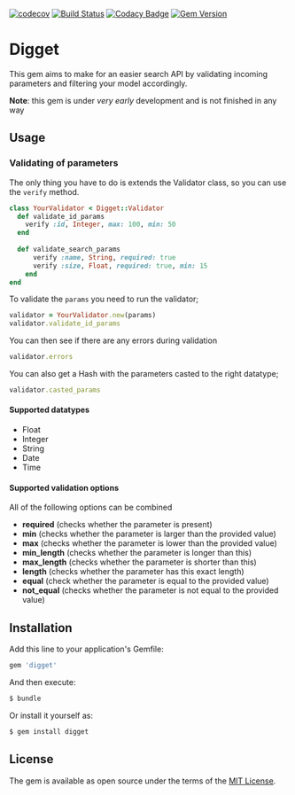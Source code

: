 [![codecov](https://codecov.io/gh/pielambr/digget/branch/master/graph/badge.svg)](https://codecov.io/gh/pielambr/digget)
[![Build Status](https://travis-ci.org/pielambr/digget.svg?branch=master)](https://travis-ci.org/pielambr/digget)
[![Codacy Badge](https://api.codacy.com/project/badge/Grade/2351e4afa1f24e16af9c576bc619ea40)](https://www.codacy.com/app/pielambr/digget?utm_source=github.com&amp;utm_medium=referral&amp;utm_content=pielambr/digget&amp;utm_campaign=Badge_Grade)
[![Gem Version](https://badge.fury.io/rb/digget.svg)](https://badge.fury.io/rb/digget)
# Digget
This gem aims to make for an easier search API by validating incoming parameters and filtering your model accordingly.

**Note**: this gem is under _very early_ development and is not finished in any way
## Usage
### Validating of parameters
The only thing you have to do is extends the Validator class, so you can use the `verify` method.
```ruby
class YourValidator < Digget::Validator
  def validate_id_params
    verify :id, Integer, max: 100, min: 50
  end
  
  def validate_search_params
      verify :name, String, required: true
      verify :size, Float, required: true, min: 15
    end
end
```
To validate the `params` you need to run the validator;
```ruby
validator = YourValidator.new(params)
validator.validate_id_params
```
You can then see if there are any errors during validation
```ruby
validator.errors
```
You can also get a Hash with the parameters casted to the right datatype;
```ruby
validator.casted_params
```
#### Supported datatypes
- Float
- Integer
- String
- Date
- Time
#### Supported validation options
All of the following options can be combined
- **required** (checks whether the parameter is present)
- **min** (checks whether the parameter is larger than the provided value)
- **max** (checks whether the parameter is lower than the provided value)
- **min_length** (checks whether the parameter is longer than this)
- **max_length** (checks whether the parameter is shorter than this)
- **length** (checks whether the parameter has this exact length)
- **equal** (check whether the parameter is equal to the provided value)
- **not_equal** (checks whether the parameter is not equal to the provided value)

## Installation
Add this line to your application's Gemfile:

```ruby
gem 'digget'
```

And then execute:
```bash
$ bundle
```

Or install it yourself as:
```bash
$ gem install digget
```

## License
The gem is available as open source under the terms of the [MIT License](http://opensource.org/licenses/MIT).
